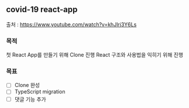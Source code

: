 ## covid-19 react-app
출처 : https://www.youtube.com/watch?v=khJlrj3Y6Ls

### 목적
첫 React App를 만들기 위해 Clone 진행
React 구조와 사용법을 익히기 위해 진행

### 목표
- [ ] Clone 완성
- [ ] TypeScript migration
- [ ] 댓글 기능 추가